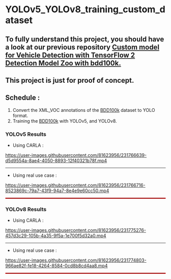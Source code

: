 # YOLOv5_YOLOv8_training_custom_dataset
## To fully understand this project, you should have a look at our previous repository [Custom model for Vehicle Detection with TensorFlow 2 Detection Model Zoo with bdd100k.](https://github.com/mod-ibr/Custom_Vehicle_Detection-with-TensorFlow-_Model_Zoo_with_bdd100k.git)
## This project is just for proof of concept.

## Schedule : 
1. Convert the XML_VOC annotations of the [BDD100k](https://www.bdd100k.com/) dataset to YOLO format.
2. Training the [BDD100k](https://www.bdd100k.com/) with YOLOv5, and YOLOv8.


### YOLOv5 Results

* Using CARLA :

https://user-images.githubusercontent.com/81623956/231766639-d5d9554a-8ae4-4050-8893-12f40321b78f.mp4

<hr style="border: 0.5px  bla;">

* Using real use case :

https://user-images.githubusercontent.com/81623956/231766716-8523869c-79a7-43f9-94a7-8e4e9e60cc50.mp4

<hr style="border: 1px solid red;">

### YOLOv8 Results

* Using CARLA :

https://user-images.githubusercontent.com/81623956/231775276-457d3c29-105b-4a35-9f5a-1e700f5d32a0.mp4

<hr style="border: 0.5px  bla;">

* Using real use case :

https://user-images.githubusercontent.com/81623956/231774803-966ae82f-fe18-4264-8584-0cd8b8cd4aa8.mp4

<hr style="border: 1px solid red;">
